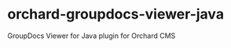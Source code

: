 orchard-groupdocs-viewer-java
=============================

GroupDocs Viewer for Java plugin for Orchard CMS
